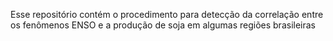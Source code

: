 Esse repositório contém o procedimento para detecção da correlação entre os fenômenos ENSO e a produção de soja em algumas regiões brasileiras
